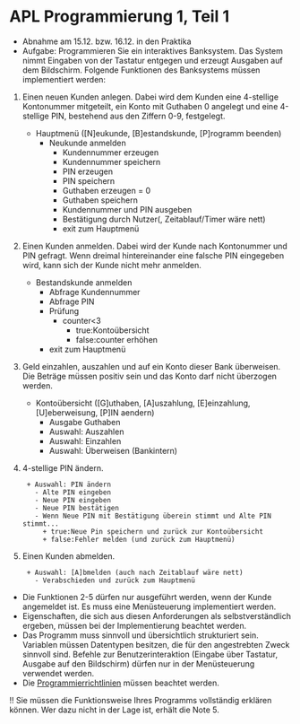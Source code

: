 # APL Programmierung 1, Teil 1

* Abnahme am 15.12. bzw. 16.12. in den Praktika
* Aufgabe: Programmieren Sie ein interaktives Banksystem. Das System nimmt Eingaben von der Tastatur entgegen und erzeugt Ausgaben auf dem Bildschirm. Folgende Funktionen des Banksystems müssen implementiert werden:

1. Einen neuen Kunden anlegen. Dabei wird dem Kunden eine 4-stellige Kontonummer mitgeteilt, ein Konto mit Guthaben 0 angelegt und eine 4-stellige PIN, bestehend aus den Ziffern 0-9, festgelegt.

    + Hauptmenü ([N]eukunde, [B]estandskunde, [P]rogramm beenden)
      - Neukunde anmelden
        + Kundennummer erzeugen
        + Kundennummer speichern
        + PIN erzeugen
        + PIN speichern
        + Guthaben erzeugen = 0
        + Guthaben speichern
        + Kundennummer und PIN ausgeben
        + Bestätigung durch Nutzer(, Zeitablauf/Timer wäre nett)
        + exit zum Hauptmenü

2. Einen Kunden anmelden. Dabei wird der Kunde nach Kontonummer und PIN gefragt. Wenn dreimal hintereinander eine falsche PIN eingegeben wird, kann sich der Kunde nicht mehr anmelden.

      - Bestandskunde anmelden
        + Abfrage Kundennummer
        + Abfrage PIN
        + Prüfung
          - counter<3
            - true:Kontoübersicht
            - false:counter erhöhen
        + exit zum Hauptmenü

3. Geld einzahlen, auszahlen und auf ein Konto dieser Bank überweisen. Die Beträge müssen positiv sein und das Konto darf nicht überzogen werden.

      - Kontoübersicht ([G]uthaben, [A]uszahlung, [E]einzahlung, [U]eberweisung, [P]IN aendern)
        + Ausgabe Guthaben
        + Auswahl: Auszahlen
        + Auswahl: Einzahlen
        + Auswahl: Überweisen (Bankintern)

4. 4-stellige PIN ändern.

        + Auswahl: PIN ändern
          - Alte PIN eingeben
          - Neue PIN eingeben
          - Neue PIN bestätigen
          - Wenn Neue PIN mit Bestätigung überein stimmt und Alte PIN stimmt...
            + true:Neue Pin speichern und zurück zur Kontoübersicht
            + false:Fehler melden (und zurück zum Hauptmenü)

5. Einen Kunden abmelden.

        + Auswahl: [A]bmelden (auch nach Zeitablauf wäre nett)
          - Verabschieden und zurück zum Hauptmenü

* Die Funktionen 2-5 dürfen nur ausgeführt werden, wenn der Kunde angemeldet ist. Es muss eine Menüsteuerung implementiert werden.
* Eigenschaften, die sich aus diesen Anforderungen als selbstverständlich ergeben, müssen bei der Implementierung beachtet werden.
* Das Programm muss sinnvoll und übersichtlich strukturiert sein. Variablen müssen Datentypen besitzen, die für den angestrebten Zweck sinnvoll sind. Befehle zur Benutzerinteraktion (Eingabe über Tastatur, Ausgabe auf den Bildschirm) dürfen nur in der Menüsteuerung verwendet werden.
* Die [Programmierrichtlinien](http://www.informatik.htw-dresden.de/~hollas/P1/Programmierrichtlinien.pdf) müssen beachtet werden.

!! Sie müssen die Funktionsweise Ihres Programms vollständig erklären können. Wer dazu nicht in der Lage ist, erhält die Note 5.

[PAP in LaTeX]:http://www.tex.ac.uk/tex-archive/support/flow/flowdoc.pdf]
[Struktogramm alias Nasse-Schneiermann-Diagramm in LaTeX]:http://ctan.sharelatex.com/tex-archive/macros/latex/contrib/struktex/struktex.en.pdf
[Struktogramme in verständlich]:http://www.rhinodidactics.de/Artikel/latex3.html
[Struktogramme in verständlich II]:http://www.fh-bingen.de/fileadmin/user_upload/Lehrende/Kilsch_Dieter/internet/projekte/TedoGerGra_StAl.pdf
